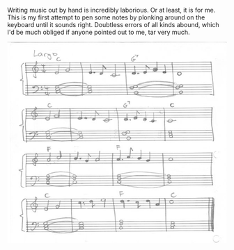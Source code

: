 <!--
.. title: Music 101¾
.. slug: music-101c2be
.. date: 2007-06-18 22:23:47-05:00
.. tags: music
-->


Writing music out by hand is incredibly laborious. Or at least, it is
for me. This is my first attempt to pen some notes by plonking around on
the keyboard until it sounds right. Doubtless errors of all kinds
abound, which I'd be much obliged if anyone pointed out to me, tar very
much.

![](/files/2007/06/score-largo.jpg)

